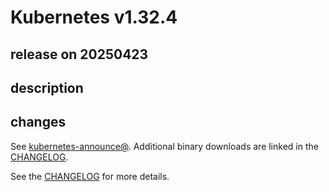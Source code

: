 # Kubernetes v1.32.4

## release on 20250423
## description
## changes
See <a href="https://groups.google.com/forum/#!forum/kubernetes-announce" rel="nofollow">kubernetes-announce@</a>. Additional binary downloads are linked in the <a href="https://github.com/kubernetes/kubernetes/blob/master/CHANGELOG/CHANGELOG-1.32.md">CHANGELOG</a>.

See the <a href="https://github.com/kubernetes/kubernetes/blob/master/CHANGELOG/CHANGELOG-1.32.md">CHANGELOG</a> for more details.

